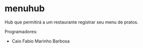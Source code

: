 # menuhub
Hub que permitirá a um restaurante registrar seu menu de pratos.


Programadores:
 - Caio Fabio Marinho Barbosa
